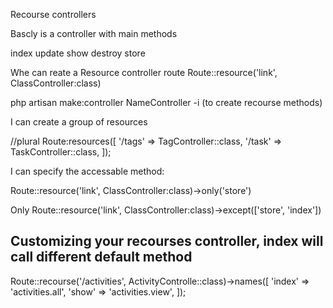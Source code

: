 Recourse controllers

Bascly is a controller with main methods

index
update
show
destroy
store

Whe can reate a Resource controller route
Route::resource('link', ClassController:class)

php artisan make:controller NameController -i    (to create recourse methods)

I can create a group of resources

//plural
Route:resources([
    '/tags' => TagController::class,
    '/task' => TaskController::class,
]);


I can specify the accessable method:


Route::resource('link', ClassController:class)->only('store')

Only
Route::resource('link', ClassController:class)->except(['store', 'index'])



## Customizing your recourses controller, index will call different default method

Route::recourse('/activities', ActivityControlle::class)->names([
    'index' => 'activities.all',
    'show' => 'activities.view',
]);